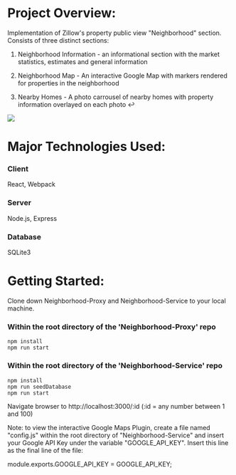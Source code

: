 # Project Overview: #

Implementation of Zillow's property public view "Neighborhood" section. Consists of three distinct sections:

1) Neighborhood Information - an informational section with the market statistics, estimates and general information

2) Neighborhood Map - An interactive Google Map with markers rendered for properties in the neighborhood

3) Nearby Homes - A photo carrousel of nearby homes with property information overlayed on each photo ↩

![](https://media.giphy.com/media/iI9jtttDLJbQiCTOpL/giphy.gif)



# Major Technologies Used: #

### Client ###
React, Webpack
### Server ###
Node.js, Express
### Database ###
SQLite3



# Getting Started: #

Clone down Neighborhood-Proxy and Neighborhood-Service to your local machine.

### Within the root directory of the 'Neighborhood-Proxy' repo ###
    npm install
    npm run start

### Within the root directory of the 'Neighborhood-Service' repo ###
    npm install
    npm run seedDatabase
    npm run start

Navigate browser to http://localhost:3000/:id (:id = any number between 1 and 100)


Note: to view the interactive Google Maps Plugin, create a file named "config.js" within the root directory of "Neighborhood-Service" and insert your Google API Key under the variable "GOOGLE_API_KEY". Insert this line as the final line of the file:

module.exports.GOOGLE_API_KEY = GOOGLE_API_KEY;




<!-- # Performance Optimizations # -->
<!-- GZIP TEXT COMPRESSION -->






